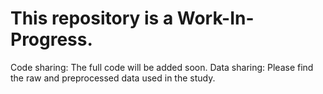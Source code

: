 # This repository is a Work-In-Progress. 
Code sharing: The full code will be added soon. 
Data sharing: Please find the raw and preprocessed data used in the study.

